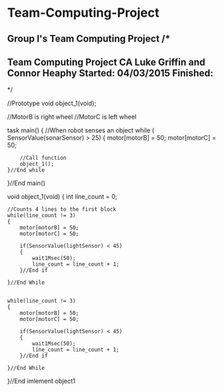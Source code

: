 # Team-Computing-Project
Group I's Team Computing Project
/* 
--------------------------------
Team Computing Project CA
Luke Griffin and Connor Heaphy
Started: 04/03/2015
Finished:
--------------------------------
*/

//Prototype
void object_1(void);


//MotorB is right wheel
//MotorC is left wheel

task main()
{
	//When robot senses an object
	while ( SensorValue(sonarSensor) > 25)
	{
		motor[motorB] = 50;
		motor[motorC] = 50;	
		
		//Call function
		object_1();
	}//End while
	

}//End main()


void object_1(void)
{
	int line_count = 0;
	
	//Counts 4 lines to the first block
	while(line_count != 3)
	{
		motor[motorB] = 50;
		motor[motorC] = 50;
		
		if(SensorValue(lightSensor) < 45)
		{	
			wait1Msec(50);
			line_count = line_count + 1;
		}//End if

	}//End While
	
	
	while(line_count != 3)
	{
		motor[motorB] = 50;
		motor[motorC] = 50;
		
		if(SensorValue(lightSensor) < 45)
		{	
			wait1Msec(50);
			line_count = line_count + 1;
		}//End if

	}//End While

}//End imlement object1
